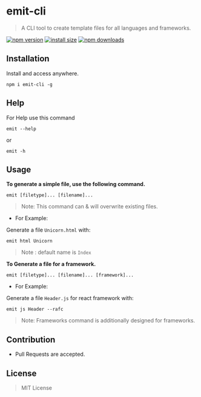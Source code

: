  # emit-cli
 
 > A CLI tool to create template files for all languages and frameworks.

[![npm version](https://img.shields.io/npm/v/emit-cli.svg?style=flat-square)](https://www.npmjs.org/package/emit-cli)
[![install size](https://packagephobia.now.sh/badge?p=emit-cli)](https://packagephobia.now.sh/result?p=emit-cli)
[![npm downloads](https://img.shields.io/npm/dt/emit-cli.svg?style=flat-square)](http://npm-stat.com/charts.html?package=emit-cli)


 ## Installation

 Install and access anywhere.
 
 ```
 npm i emit-cli -g
 ```
 
## Help

For Help use this command
```
emit --help
```

or

```
emit -h
```

 ## Usage

__To generate a simple file, use the following command.__
 
 ```
 emit [filetype]... [filename]... 
 ```
 
 > Note: This command can & will overwrite existing files.

* For Example:

 Generate a file  `Unicorn.html` with:
 
 ```
 emit html Unicorn
 ```

 > Note : default name is ```Index```  

__To Generate a file for a framework.__

 ```
 emit [filetype]... [filename]... [framework]... 
 ```

* For Example:

 Generate a file  `Header.js` for react framework with:
 
 ```
 emit js Header --rafc
 ```

 > Note: Frameworks command is additionally designed for frameworks.

## Contribution

- Pull Requests are accepted.

 ## License
 
 > MIT License
 